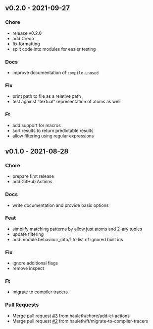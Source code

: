 <a name="v0.2.0"></a>
## v0.2.0 - 2021-09-27

### Chore
- release v0.2.0
- add Credo
- fix formatting
- split code into modules for easier testing

### Docs
- improve documentation of `compile.unused`

### Fix
- print path to file as a relative path
- test against "textual" representation of atoms as well

### Ft
- add support for macros
- sort results to return predictable results
- allow filtering using regular expressions


<a name="v0.1.0"></a>
## v0.1.0 - 2021-08-28
### Chore
- prepare first release
- add GitHub Actions

### Docs
- write documentation and provide basic options

### Feat
- simplify matching patterns by allow just atoms and 2-ary tuples
- update filtering
- add module.behaviour_info/1 to list of ignored built ins

### Fix
- ignore additional flags
- remove inspect

### Ft
- migrate to compiler tracers

### Pull Requests
- Merge pull request [#3](https://github.com/hauleth/mix_unused/issues/3) from hauleth/chore/add-ci-actions
- Merge pull request [#2](https://github.com/hauleth/mix_unused/issues/2) from hauleth/ft/migrate-to-compiler-tracers


[Unreleased]: https://github.com/hauleth/mix_unused/compare/v0.1.0...HEAD

